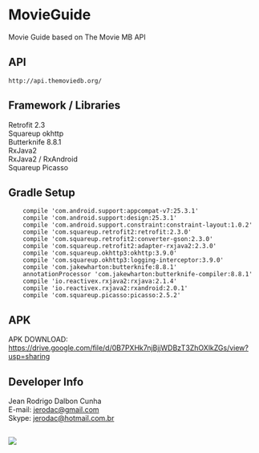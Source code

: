 # MovieGuide
Movie Guide based on The Movie MB API

## API
```
http://api.themoviedb.org/
```

## Framework / Libraries
Retrofit 2.3<br>
Squareup okhttp<br>
Butterknife 8.8.1<br>
RxJava2<br>
RxJava2 / RxAndroid<br>
Squareup Picasso<br>

## Gradle Setup  
```
    compile 'com.android.support:appcompat-v7:25.3.1'
    compile 'com.android.support:design:25.3.1'
    compile 'com.android.support.constraint:constraint-layout:1.0.2'
    compile 'com.squareup.retrofit2:retrofit:2.3.0'
    compile 'com.squareup.retrofit2:converter-gson:2.3.0'
    compile 'com.squareup.retrofit2:adapter-rxjava2:2.3.0'
    compile 'com.squareup.okhttp3:okhttp:3.9.0'
    compile 'com.squareup.okhttp3:logging-interceptor:3.9.0'
    compile 'com.jakewharton:butterknife:8.8.1'
    annotationProcessor 'com.jakewharton:butterknife-compiler:8.8.1'
    compile 'io.reactivex.rxjava2:rxjava:2.1.4'
    compile 'io.reactivex.rxjava2:rxandroid:2.0.1'
    compile 'com.squareup.picasso:picasso:2.5.2'

```

## APK
APK DOWNLOAD:<br>
https://drive.google.com/file/d/0B7PXHk7njBjjWDBzT3ZhOXlkZGs/view?usp=sharing

## Developer Info
Jean Rodrigo Dalbon Cunha<br>
E-mail: jerodac@gmail.com<br>
Skype: jerodac@hotmail.com.br <br>

##   
<img src="https://i.imgur.com/8aK6O4J.jpg">

